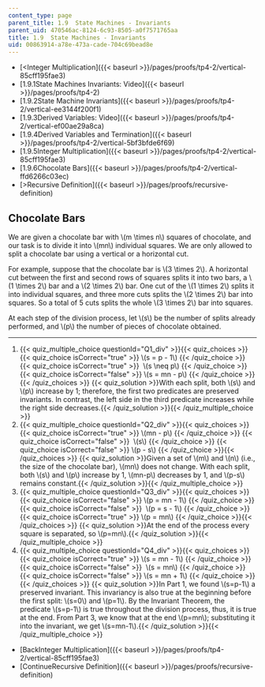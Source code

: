 ```yaml
---
content_type: page
parent_title: 1.9  State Machines - Invariants
parent_uid: 470546ac-8124-6c93-8505-a0f7571765aa
title: 1.9  State Machines - Invariants
uid: 00863914-a78e-473a-cade-704c69bead8e
---
```


*   [<Integer Multiplication]({{< baseurl >}}/pages/proofs/tp4-2/vertical-85cff195fae3)
*   [1.9.1State Machines Invariants: Video]({{< baseurl >}}/pages/proofs/tp4-2)
*   [1.9.2State Machine Invariants]({{< baseurl >}}/pages/proofs/tp4-2/vertical-ee3144f200f1)
*   [1.9.3Derived Variables: Video]({{< baseurl >}}/pages/proofs/tp4-2/vertical-ef00ae29a8ca)
*   [1.9.4Derived Variables and Termination]({{< baseurl >}}/pages/proofs/tp4-2/vertical-5bf3bfde6f69)
*   [1.9.5Integer Multiplication]({{< baseurl >}}/pages/proofs/tp4-2/vertical-85cff195fae3)
*   [1.9.6Chocolate Bars]({{< baseurl >}}/pages/proofs/tp4-2/vertical-ffd6266c03ec)
*   [\>Recursive Definition]({{< baseurl >}}/pages/proofs/recursive-definition)

Chocolate Bars
--------------

We are given a chocolate bar with \\(m \\times n\\) squares of chocolate, and our task is to divide it into \\(mn\\) individual squares. We are only allowed to split a chocolate bar using a vertical or a horizontal cut.

For example, suppose that the chocolate bar is \\(3 \\times 2\\). A horizontal cut between the first and second rows of squares splits it into two bars, a \\(1 \\times 2\\) bar and a \\(2 \\times 2\\) bar. One cut of the \\(1 \\times 2\\) splits it into individual squares, and three more cuts splits the \\(2 \\times 2\\) bar into squares. So a total of 5 cuts splits the whole \\(3 \\times 2\\) bar into squares.

At each step of the division process, let \\(s\\) be the number of splits already performed, and \\(p\\) the number of pieces of chocolate obtained.  

* * *

1.  {{< quiz_multiple_choice questionId="Q1_div" >}}{{< quiz_choices >}}{{< quiz_choice isCorrect="true" >}}&nbsp;\\(s = p - 1\\)&nbsp;{{< /quiz_choice >}}
    {{< quiz_choice isCorrect="true" >}}&nbsp; \\(s \\neq p\\)&nbsp;{{< /quiz_choice >}}
    {{< quiz_choice isCorrect="false" >}}&nbsp;\\(s = mn - p\\)&nbsp;{{< /quiz_choice >}}{{< /quiz_choices >}}
    {{< quiz_solution >}}With each split, both \\(s\\) and \\(p\\) increase by 1; therefore, the first two predicates are preserved invariants. In contrast, the left side in the third predicate increases while the right side decreases.{{< /quiz_solution >}}{{< /quiz_multiple_choice >}}
2.  {{< quiz_multiple_choice questionId="Q2_div" >}}{{< quiz_choices >}}{{< quiz_choice isCorrect="true" >}}&nbsp;\\(mn - p\\)&nbsp;{{< /quiz_choice >}}
    {{< quiz_choice isCorrect="false" >}}&nbsp; \\(s\\)&nbsp;{{< /quiz_choice >}}
    {{< quiz_choice isCorrect="false" >}}&nbsp;\\(p - s\\)&nbsp;{{< /quiz_choice >}}{{< /quiz_choices >}}
    {{< quiz_solution >}}Given a set of \\(m\\) and \\(n\\) (i.e., the size of the chocolate bar), \\(mn\\) does not change. With each split, both \\(s\\) and \\(p\\) increase by 1, \\(mn-p\\) decreases by 1, and \\(p-s\\) remains constant.{{< /quiz_solution >}}{{< /quiz_multiple_choice >}}
3.  {{< quiz_multiple_choice questionId="Q3_div" >}}{{< quiz_choices >}}{{< quiz_choice isCorrect="false" >}}&nbsp;\\(p = mn - 1\\)&nbsp;{{< /quiz_choice >}}
    {{< quiz_choice isCorrect="false" >}}&nbsp; \\(p = s - 1\\)&nbsp;{{< /quiz_choice >}}
    {{< quiz_choice isCorrect="true" >}}&nbsp;\\(p = mn\\)&nbsp;{{< /quiz_choice >}}{{< /quiz_choices >}}
    {{< quiz_solution >}}At the end of the process every square is separated, so \\(p=mn\\).{{< /quiz_solution >}}{{< /quiz_multiple_choice >}}
4.  {{< quiz_multiple_choice questionId="Q4_div" >}}{{< quiz_choices >}}{{< quiz_choice isCorrect="true" >}}&nbsp;\\(s = mn - 1\\)&nbsp;{{< /quiz_choice >}}
    {{< quiz_choice isCorrect="false" >}}&nbsp; \\(s = mn\\)&nbsp;{{< /quiz_choice >}}
    {{< quiz_choice isCorrect="false" >}}&nbsp;\\(s = mn + 1\\)&nbsp;{{< /quiz_choice >}}{{< /quiz_choices >}}
    {{< quiz_solution >}}In Part 1, we found \\(s=p-1\\) a preserved invariant. This invariancy is also true at the beginning before the first split: \\(s=0\\) and \\(p=1\\). By the Invariant Theorem, the predicate \\(s=p-1\\) is true throughout the division process, thus, it is true at the end. From Part 3, we know that at the end \\(p=mn\\); substituting it into the invariant, we get \\(s=mn-1\\).{{< /quiz_solution >}}{{< /quiz_multiple_choice >}}

*   [BackInteger Multiplication]({{< baseurl >}}/pages/proofs/tp4-2/vertical-85cff195fae3)
*   [ContinueRecursive Definition]({{< baseurl >}}/pages/proofs/recursive-definition)